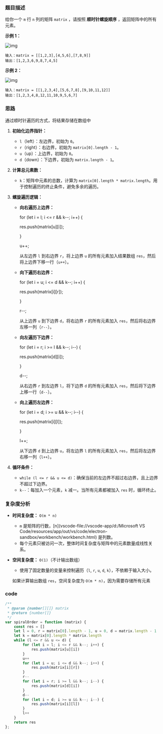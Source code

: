 ### 题目描述

给你一个 `m` 行 `n` 列的矩阵 `matrix` ，请按照 **顺时针螺旋顺序** ，返回矩阵中的所有元素。

**示例 1：**

![img](https://assets.leetcode.com/uploads/2020/11/13/spiral1.jpg)

```
输入：matrix = [[1,2,3],[4,5,6],[7,8,9]]
输出：[1,2,3,6,9,8,7,4,5]
```

**示例 2：**

![img](https://assets.leetcode.com/uploads/2020/11/13/spiral.jpg)

```
输入：matrix = [[1,2,3,4],[5,6,7,8],[9,10,11,12]]
输出：[1,2,3,4,8,12,11,10,9,5,6,7]
```

### 思路

通过顺时针遍历的方式，将结果存储在数组中

1. **初始化边界指针：**

   - `l`（left）：左边界，初始为 `0`。
   - `r`（right）：右边界，初始为 `matrix[0].length - 1`。
   - `u`（up）：上边界，初始为 `0`。
   - `d`（down）：下边界，初始为 `matrix.length - 1`。

2. **计算总元素数：**

   - `k`：矩阵中元素的总数，计算为 `matrix[0].length * matrix.length`。用于控制遍历的终止条件，避免多余的遍历。

3. **螺旋遍历逻辑：**

   - **向右遍历上边界：**

     for (let i = l; i <= r && k--; i++) {

       res.push(matrix[u][i]);

     }

     u++;

     从左边界 `l` 到右边界 `r`，将上边界 `u` 的所有元素加入结果数组 `res`，然后将上边界下移一行（`u++`）。

   - **向下遍历右边界：**

     for (let i = u; i <= d && k--; i++) {

       res.push(matrix[i][r]);

     }

     r--;

     从上边界 `u` 到下边界 `d`，将右边界 `r` 的所有元素加入 `res`，然后将右边界左移一列（`r--`）。

   - **向左遍历下边界：**

     for (let i = r; i >= l && k--; i--) {

       res.push(matrix[d][i]);

     }

     d--;

     从右边界 `r` 到左边界 `l`，将下边界 `d` 的所有元素加入 `res`，然后将下边界上移一行（`d--`）。

   - **向上遍历左边界：**

     for (let i = d; i >= u && k--; i--) {

       res.push(matrix[i][l]);

     }

     l++;

     从下边界 `d` 到上边界 `u`，将左边界 `l` 的所有元素加入 `res`，然后将左边界右移一列（`l++`）。

4. **循环条件：**

   - `while (l <= r && u <= d)`：确保当前的左边界不超过右边界，且上边界不超过下边界。
   - `k--`：每加入一个元素，`k` 减一。当所有元素都被加入 `res` 时，循环终止。

### 复杂度分析

- **时间复杂度：** `O(m * n)`

  - `m` 是矩阵的行数，[n](vscode-file://vscode-app/d:/Microsoft VS Code/resources/app/out/vs/code/electron-sandbox/workbench/workbench.html) 是列数。
  - 每个元素只被访问一次，整体时间复杂度与矩阵中的元素数量成线性关系。

- **空间复杂度：** `O(1)`（不计输出数组）

  - 使用了固定数量的变量来控制遍历（`l`, `r`, `u`, `d`, `k`），不依赖于输入大小。

  如果计算输出数组 `res`，空间复杂度为 `O(m * n)`，因为需要存储所有元素

### code

```javascript
/**
 * @param {number[][]} matrix
 * @return {number[]}
 */
var spiralOrder = function (matrix) {
    const res = []
    let l = 0, r = matrix[0].length - 1, u = 0, d = matrix.length - 1
    let k = matrix[0].length * matrix.length
    while (l <= r && u <= d) {
        for (let i = l; i <= r && k--; i++) {
            res.push(matrix[u][i])
        }
        u++
        for (let i = u; i <= d && k--; i++) {
            res.push(matrix[i][r])
        }
        r--
        for (let i = r; i >= l && k--; i--) {
            res.push(matrix[d][i])
        }
        d--
        for (let i = d; i >= u && k--; i--) {
            res.push(matrix[i][l])
        }
        l++
    }
    return res
};
```









